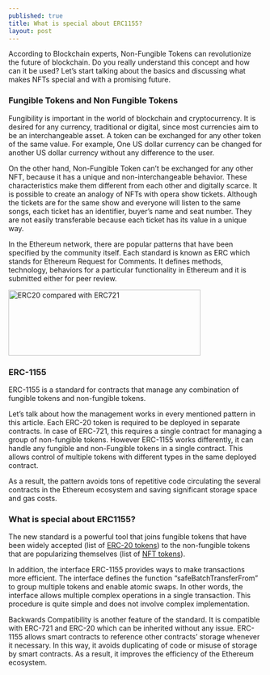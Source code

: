 ```yaml
---
published: true
title: What is special about ERC1155?
layout: post
---
```


According to Blockchain experts, Non-Fungible Tokens can revolutionize the future of blockchain. Do you really understand this concept and how can it be used? Let’s start talking about the basics and discussing what makes NFTs special and with a promising future.

### Fungible Tokens and Non Fungible Tokens
Fungibility is important in the world of blockchain and cryptocurrency. It is desired for any currency, traditional or digital, since most currencies aim to be an interchangeable asset. A token can be exchanged for any other token of the same value. For example, One US dollar currency can be changed for another US dollar currency without any difference to the user.

On the other hand, Non-Fungible Token can’t be exchanged for any other NFT, because it has a unique and non-interchangeable behavior. These characteristics make them different from each other and digitally scarce. It is possible to create an analogy of NFTs with opera show tickets. Although the tickets are for the same show and everyone will listen to the same songs, each ticket has an identifier, buyer’s name and seat number. They are not easily transferable because each ticket has its value in a unique way.

In the Ethereum network, there are popular patterns that have been specified by the community itself. Each standard is known as ERC which stands for Ethereum Request for Comments. It defines methods, technology, behaviors for a particular functionality in Ethereum and it is submitted either for peer review.


<img src="http://maikotrindade.github.io/public/img/nonfungibletable.png" width="380" height="130" alt="ERC20 compared with ERC721"/>

### ERC-1155
ERC-1155 is a standard for contracts that manage any combination of fungible tokens and non-fungible tokens.

Let’s talk about how the management works in every mentioned pattern in this article. Each ERC-20 token is required to be deployed in separate contracts. In case of ERC-721, this requires a single contract for managing a group of non-fungible tokens. However ERC-1155 works differently, it can handle any fungible and non-Fungible tokens in a single contract. This allows control of multiple tokens with different types in the same deployed contract.

As a result, the pattern avoids tons of repetitive code circulating the several contracts in the Ethereum ecosystem and saving significant storage space and gas costs.

### What is special about ERC1155?
The new standard is a powerful tool that joins fungible tokens that have been widely accepted (list of [ERC-20 tokens]) to the non-fungible tokens that are popularizing themselves (list of [NFT tokens]).

In addition, the interface ERC-1155 provides ways to make transactions more efficient. The interface defines the function “safeBatchTransferFrom” to group multiple tokens and enable atomic swaps. In other words, the interface allows multiple complex operations in a single transaction. This procedure is quite simple and does not involve complex implementation.

Backwards Compatibility is another feature of the standard. It is compatible with ERC-721 and ERC-20 which can be inherited without any issue.
ERC-1155 allows smart contracts to reference other contracts’ storage whenever it necessary. In this way, it avoids duplicating of code or misuse of storage by smart contracts. As a result, it improves the efficiency of the Ethereum ecosystem.

[ERC-20 tokens]: https://ropsten.etherscan.io/tokens
[NFT tokens]: https://nonfungible.com/